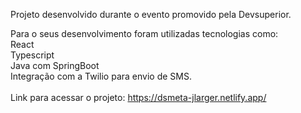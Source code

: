 Projeto desenvolvido durante o evento promovido pela Devsuperior.

Para o seus desenvolvimento foram utilizadas tecnologias como:
<br>
React<br>
Typescript<br>
Java com SpringBoot<br>
Integração com a Twilio para envio de SMS.<br>
<br>
Link para acessar o projeto:
https://dsmeta-jlarger.netlify.app/
